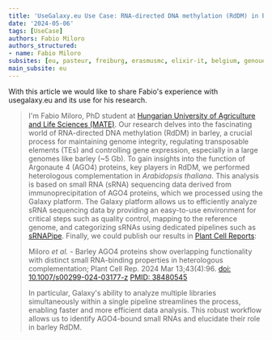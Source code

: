 ```yaml
---
title: 'UseGalaxy.eu Use Case: RNA-directed DNA methylation (RdDM) in barley'
date: '2024-05-06'
tags: [UseCase]
authors: Fabio Miloro
authors_structured:
- name: Fabio Miloro
subsites: [eu, pasteur, freiburg, erasmusmc, elixir-it, belgium, genouest]
main_subsite: eu
---
```


With this article we would like to share Fabio's experience with usegalaxy.eu and its use for his research.

>I'm Fabio Miloro, PhD student at [Hungarian University of Agriculture and Life Sciences (MATE)](https://genetics.uni-mate.hu/home). Our research delves into the fascinating world of RNA-directed DNA methylation (RdDM) in barley, a crucial process for maintaining genome integrity, regulating transposable elements (TEs) and controlling gene expression, especially in a large genomes like barley (~5 Gb).
>To gain insights into the function of Argonaute 4 (AGO4) proteins, key players in RdDM, we performed heterologous complementation in _Arabidopsis thaliana_. This analysis is based on small RNA (sRNA) sequencing data derived from immunoprecipitation of AGO4 proteins, which we processed using the Galaxy platform. The Galaxy platform allows us to efficiently analyze sRNA sequencing data by providing an easy-to-use environment for critical steps such as quality control, mapping to the reference genome, and categorizing sRNAs using dedicated pipelines such as [sRNAPipe](https://mobilednajournal.biomedcentral.com/articles/10.1186/s13100-018-0130-7). Finally, we could publish our results in [Plant Cell Reports](https://link.springer.com/article/10.1007/s00299-024-03177-z):
>
>Miloro _et al._ - Barley AGO4 proteins show overlapping functionality with distinct small RNA-binding properties in heterologous complementation; Plant Cell Rep. 2024 Mar 13;43(4):96. [doi: 10.1007/s00299-024-03177-z](https://doi.org/10.1007/s00299-024-03177-z) [PMID: 38480545](https://pubmed.ncbi.nlm.nih.gov/38480545/)
>
>In particular, Galaxy's ability to analyze multiple libraries simultaneously within a single pipeline streamlines the process, enabling faster and more efficient data analysis. This robust workflow allows us to identify AGO4-bound small RNAs and elucidate their role in barley RdDM.
